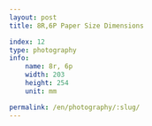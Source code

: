 ```yaml
---
layout: post
title: 8R,6P Paper Size Dimensions

index: 12
type: photography
info:
    name: 8r, 6p
    width: 203
    height: 254
    unit: mm

permalink: /en/photography/:slug/
---
```



